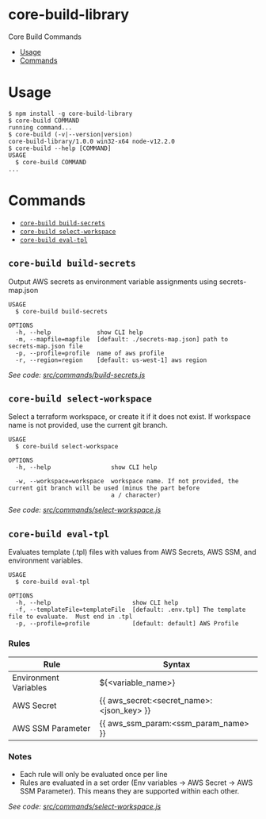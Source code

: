core-build-library
==================

Core Build Commands

<!-- toc -->
* [Usage](#usage)
* [Commands](#commands)
<!-- tocstop -->
# Usage
<!-- usage -->
```sh-session
$ npm install -g core-build-library
$ core-build COMMAND
running command...
$ core-build (-v|--version|version)
core-build-library/1.0.0 win32-x64 node-v12.2.0
$ core-build --help [COMMAND]
USAGE
  $ core-build COMMAND
...
```
<!-- usagestop -->
# Commands

- [`core-build build-secrets`](#core-build-build-secrets)
- [`core-build select-workspace`](#core-build-select-workspace)
- [`core-build eval-tpl`](#core-build-eval-tpl)

## `core-build build-secrets`

Output AWS secrets as environment variable assignments using secrets-map.json

```
USAGE
  $ core-build build-secrets

OPTIONS
  -h, --help             show CLI help
  -m, --mapfile=mapfile  [default: ./secrets-map.json] path to secrets-map.json file
  -p, --profile=profile  name of aws profile
  -r, --region=region    [default: us-west-1] aws region
```

_See code: [src/commands/build-secrets.js](https://github.com/opensesame/core-build-library/blob/v1.0.0/src/commands/build-secrets.js)_

## `core-build select-workspace`

Select a terraform workspace, or create it if it does not exist. If workspace name is not provided, use the current git branch.

```
USAGE
  $ core-build select-workspace

OPTIONS
  -h, --help                 show CLI help

  -w, --workspace=workspace  workspace name. If not provided, the current git branch will be used (minus the part before
                             a / character)
```

_See code: [src/commands/select-workspace.js](https://github.com/opensesame/core-build-library/blob/v1.0.0/src/commands/select-workspace.js)_
<!-- commandsstop -->

## `core-build eval-tpl`

Evaluates template (.tpl) files with values from AWS Secrets, AWS SSM, and environment variables.
```
USAGE
  $ core-build eval-tpl

OPTIONS
  -h, --help                       show CLI help
  -f, --templateFile=templateFile  [default: .env.tpl] The template file to evaluate.  Must end in .tpl
  -p, --profile=profile            [default: default] AWS Profile
```
<h3>Rules</h3>

| Rule      | Syntax |
| ----------- | ----------- |
| Environment Variables      | ${\<variable_name>}       |
| AWS Secret   | {{ aws_secret:\<secret_name>:\<json_key> }}        |
| AWS SSM Parameter  | {{ aws_ssm_param:\<ssm_param_name> }}        |

<h3>Notes</h3>

- Each rule will only be evaluated once per line
- Rules are evaluated in a set order (Env variables -> AWS Secret -> AWS SSM Parameter). This means they are supported within each other.



_See code: [src/commands/select-workspace.js](https://github.com/opensesame/core-build-library/blob/v1.0.0/src/commands/select-workspace.js)_
<!-- commandsstop -->